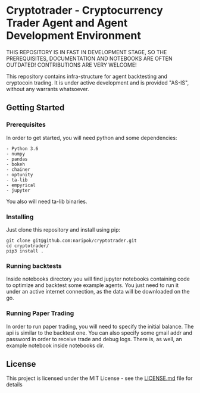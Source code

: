 # Cryptotrader - Cryptocurrency Trader Agent and Agent Development Environment

THIS REPOSITORY IS IN FAST IN DEVELOPMENT STAGE, SO THE PREREQUISITES, DOCUMENTATION AND NOTEBOOKS ARE OFTEN OUTDATED!
CONTRIBUTIONS ARE VERY WELCOME!

This repository contains infra-structure for agent backtesting and cryptocoin trading. 
It is under active development and is provided "AS-IS", without any warrants whatsoever.
## Getting Started
### Prerequisites

In order to get started, you will need python and some dependencies:

```
- Python 3.6
- numpy
- pandas
- bokeh
- chainer
- optunity
- ta-lib
- empyrical
- jupyter
```

You also will need ta-lib binaries.

### Installing

Just clone this repository and install using pip:
```
git clone git@github.com:naripok/cryptotrader.git
cd cryptotrader/
pip3 install .
```

### Running backtests
Inside notebooks directory you will find jupyter notebooks containing code to optimize and backtest some example agents. 
You just need to run it under an active internet connection, as the data will be downloaded on the go.

### Running Paper Trading
In order to run paper trading, you will need to specify the initial balance.
The api is similar to the backtest one. You can also specify some gmail addr and password in order to receive trade and debug logs.
There is, as well, an example notebook inside notebooks dir.

## License

This project is licensed under the MIT License - see the [LICENSE.md](LICENSE.md) file for details